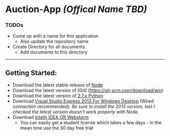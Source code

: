 # Auction-App _(Offical Name TBD)_

### TODOs
- Come up with a name for this application
  - Also update the repository name
- Create Directory for all documents
  - Add documents to this directory

<hr>

## Getting Started:
- Download the latest stable release of [Node](https://nodejs.org/en/)
- Download the latest version of [Git] (https://git-scm.com/download/win)
- Download the latest version of [2.7.x Python](https://www.python.org/downloads/)
- Download [Visual Studio Express 2013 For Windows Desktop](https://www.microsoft.com/en-us/download/details.aspx?id=44914) (Wired connection recommended). _Be sure to install the 2013 version, last I checked the latest version doesn't work properly with Node._
- Download [Intellij IDEA OR Webstorm](https://www.jetbrains.com/student/)
  - You can easily get a student license which takes a few days - in the mean time use the 30 day free trial
